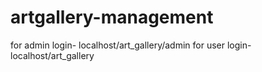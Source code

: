 # artgallery-management
for admin login- localhost/art_gallery/admin
for user login- localhost/art_gallery
